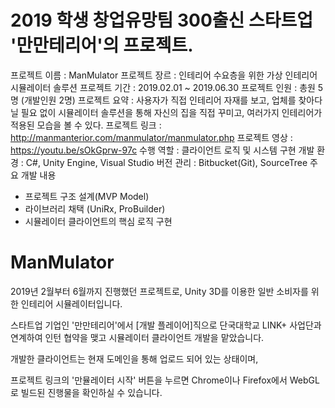 # 2019 학생 창업유망팀 300출신 스타트업 '만만테리어'의 프로젝트.
프로젝트 이름 : ManMulator
프로젝트 장르 : 인테리어 수요층을 위한 가상 인테리어 시뮬레이터 솔루션
프로젝트 기간 : 2019.02.01 ~ 2019.06.30
프로젝트 인원 : 총원 5명 (개발인원 2명)
프로젝트 요약 : 사용자가 직접 인테리어 자재를 보고, 업체를 찾아다닐 필요 없이 시뮬레이터 솔루션을 통해 자신의 집을 직접 꾸미고, 여러가지 인테리어가 적용된 모습을 볼 수 있다.
프로젝트 링크 : http://manmanterior.com/manmulator/manmulator.php
프로젝트 영상 : https://youtu.be/sOkGprw-97c
수행 역할 : 클라이언트 로직 및 시스템 구현
개발 환경 : C#, Unity Engine, Visual Studio
버전 관리 : Bitbucket(Git), SourceTree
주요 개발 내용
 - 프로젝트 구조 설계(MVP Model)
 - 라이브러리 채택 (UniRx, ProBuilder)
 - 시뮬레이터 클라이언트의 핵심 로직 구현


# ManMulator
2019년 2월부터 6월까지 진행했던 프로젝트로,
Unity 3D를 이용한 일반 소비자를 위한 인테리어 시뮬레이터입니다.

스타트업 기업인 '만만테리어'에서 [개발 플레이어]직으로 단국대학교 LINK+ 사업단과 연계하여 인턴 협약을 맺고
시뮬레이터 클라이언트 개발을 맡았습니다.

개발한 클라이언트는 현재 도메인을 통해 업로드 되어 있는 상태이며,

프로젝트 링크의 '만뮬레이터 시작' 버튼을 누르면 Chrome이나 Firefox에서 WebGL로 빌드된 진행물을 확인하실 수 있습니다.

